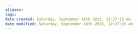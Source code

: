 ```yaml
---
aliases: 
tags: 
date created: Saturday, September 16th 2023, 12:27:13 am
date modified: Saturday, September 16th 2023, 12:27:15 am
---
```

